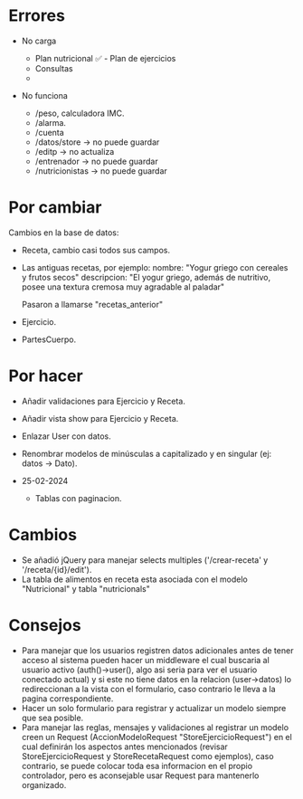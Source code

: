 # Errores

-   No carga

    -   Plan nutricional
        ✅ - Plan de ejercicios
    -   Consultas
    -

-   No funciona
    -   /peso, calculadora IMC.
    -   /alarma.
    -   /cuenta
    -   /datos/store -> no puede guardar
    -   /editp -> no actualiza
    -   /entrenador -> no puede guardar
    -   /nutricionistas -> no puede guardar

# Por cambiar

Cambios en la base de datos:

-   Receta, cambio casi todos sus campos.
-   Las antiguas recetas, por ejemplo:
    nombre: "Yogur griego con cereales y frutos secos"
    descripcion: "El yogur griego, además de nutritivo, posee una textura cremosa muy agradable al paladar"

    Pasaron a llamarse "recetas_anterior"

-   Ejercicio.
-   PartesCuerpo.

# Por hacer

-   Añadir validaciones para Ejercicio y Receta.
-   Añadir vista show para Ejercicio y Receta.
-   Enlazar User con datos.
-   Renombrar modelos de minúsculas a capitalizado y en singular (ej: datos -> Dato).

-   25-02-2024
    -   Tablas con paginacion.

# Cambios

-   Se añadió jQuery para manejar selects multiples ('/crear-receta' y '/receta/{id}/edit').
-   La tabla de alimentos en receta esta asociada con el modelo "Nutricional" y tabla "nutricionals"

# Consejos

-   Para manejar que los usuarios registren datos adicionales antes de tener acceso al sistema pueden hacer un middleware el cual buscaria al usuario activo (auth()->user(), algo asi seria para ver el usuario conectado actual) y si este no tiene datos en la relacion (user->datos) lo redireccionan a la vista con el formulario, caso contrario le lleva a la pagina correspondiente.
-   Hacer un solo formulario para registrar y actualizar un modelo siempre que sea posible.
-   Para manejar las reglas, mensajes y validaciones al registrar un modelo creen un Request (AccionModeloRequest "StoreEjercicioRequest") en el cual definirán los aspectos antes mencionados (revisar StoreEjercicioRequest y StoreRecetaRequest como ejemplos), caso contrario, se puede colocar toda esa informacion en el propio controlador, pero es aconsejable usar Request para mantenerlo organizado.

